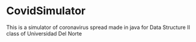 # CovidSimulator
This is a simulator of coronavirus spread made in java for Data Structure II class of Universidad Del Norte
